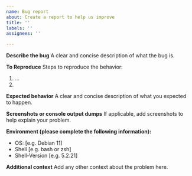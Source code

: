 ```yaml
---
name: Bug report
about: Create a report to help us improve
title: ''
labels: ''
assignees: ''

---
```


**Describe the bug**
A clear and concise description of what the bug is.

**To Reproduce**
Steps to reproduce the behavior:
1. ...
2.

**Expected behavior**
A clear and concise description of what you expected to happen.

**Screenshots or console output dumps**
If applicable, add screenshots to help explain your problem.

**Environment (please complete the following information):**
 - OS: [e.g. Debian 11]
 - Shell [e.g. bash or zsh]
 - Shell-Version [e.g. 5.2.21]

**Additional context**
Add any other context about the problem here.
